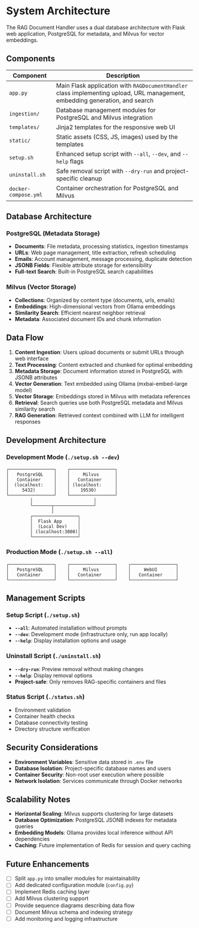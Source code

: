 # System Architecture

The RAG Document Handler uses a dual database architecture with Flask web application, PostgreSQL for metadata, and Milvus for vector embeddings.

## Components

| Component | Description |
|-----------|-------------|
| `app.py` | Main Flask application with `RAGDocumentHandler` class implementing upload, URL management, embedding generation, and search |
| `ingestion/` | Database management modules for PostgreSQL and Milvus integration |
| `templates/` | Jinja2 templates for the responsive web UI |
| `static/` | Static assets (CSS, JS, images) used by the templates |
| `setup.sh` | Enhanced setup script with `--all`, `--dev`, and `--help` flags |
| `uninstall.sh` | Safe removal script with `--dry-run` and project-specific cleanup |
| `docker-compose.yml` | Container orchestration for PostgreSQL and Milvus |

## Database Architecture

### PostgreSQL (Metadata Storage)
- **Documents**: File metadata, processing statistics, ingestion timestamps
- **URLs**: Web page management, title extraction, refresh scheduling  
- **Emails**: Account management, message processing, duplicate detection
- **JSONB Fields**: Flexible attribute storage for extensibility
- **Full-text Search**: Built-in PostgreSQL search capabilities

### Milvus (Vector Storage)
- **Collections**: Organized by content type (documents, urls, emails)
- **Embeddings**: High-dimensional vectors from Ollama embeddings
- **Similarity Search**: Efficient nearest neighbor retrieval
- **Metadata**: Associated document IDs and chunk information

## Data Flow

1. **Content Ingestion**: Users upload documents or submit URLs through web interface
2. **Text Processing**: Content extracted and chunked for optimal embedding
3. **Metadata Storage**: Document information stored in PostgreSQL with JSONB attributes
4. **Vector Generation**: Text embedded using Ollama (mxbai-embed-large model)
5. **Vector Storage**: Embeddings stored in Milvus with metadata references
6. **Retrieval**: Search queries use both PostgreSQL metadata and Milvus similarity search
7. **RAG Generation**: Retrieved context combined with LLM for intelligent responses

## Development Architecture

### Development Mode (`./setup.sh --dev`)
```
┌─────────────────┐    ┌─────────────────┐
│   PostgreSQL    │    │     Milvus      │
│   Container     │    │   Container     │
│  (localhost:    │    │ (localhost:     │
│     5432)       │    │    19530)       │
└─────────────────┘    └─────────────────┘
         │                       │
         └───────┬───────────────┘
                 │
         ┌─────────────────┐
         │  Flask App      │
         │  (Local Dev)    │
         │ (localhost:3000)│
         └─────────────────┘
```

### Production Mode (`./setup.sh --all`)
```
┌─────────────────┐    ┌─────────────────┐    ┌─────────────────┐
│   PostgreSQL    │    │     Milvus      │    │     WebUI       │
│   Container     │    │   Container     │    │   Container     │
└─────────────────┘    └─────────────────┘    └─────────────────┘
```

## Management Scripts

### Setup Script (`./setup.sh`)
- **`--all`**: Automated installation without prompts
- **`--dev`**: Development mode (infrastructure only, run app locally)  
- **`--help`**: Display installation options and usage

### Uninstall Script (`./uninstall.sh`)
- **`--dry-run`**: Preview removal without making changes
- **`--help`**: Display removal options
- **Project-safe**: Only removes RAG-specific containers and files

### Status Script (`./status.sh`)
- Environment validation
- Container health checks
- Database connectivity testing
- Directory structure verification

## Security Considerations

- **Environment Variables**: Sensitive data stored in `.env` file
- **Database Isolation**: Project-specific database names and users
- **Container Security**: Non-root user execution where possible
- **Network Isolation**: Services communicate through Docker networks

## Scalability Notes

- **Horizontal Scaling**: Milvus supports clustering for large datasets
- **Database Optimization**: PostgreSQL JSONB indexes for metadata queries
- **Embedding Models**: Ollama provides local inference without API dependencies
- **Caching**: Future implementation of Redis for session and query caching

## Future Enhancements

- [ ] Split `app.py` into smaller modules for maintainability
- [ ] Add dedicated configuration module (`config.py`)
- [ ] Implement Redis caching layer
- [ ] Add Milvus clustering support
- [ ] Provide sequence diagrams describing data flow
- [ ] Document Milvus schema and indexing strategy
- [ ] Add monitoring and logging infrastructure
